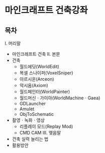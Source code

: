 # 마인크래프트 건축강좌

## 목차

I. 머리말
  - 마인크래프트 건축
II. 본문
  - 건축
    - 월드에딧(WorldEdit)
    - 복셀 스나이퍼(VoxelSniper)
    - 아르시온(Arceon)
    - 악시옴(Axiom)
    - 월드페인터(WorldPainter)
    - 월드머신ㆍ가이아(WorldMachineㆍGaea)
    - GDLauncher
    - Amulet
    - ObjToSchematic
  - 촬영ㆍ녹화ㆍ영상
    - 리플레이 모드(Replay Mod)
    - CMD CAM
III. 맺음말
  - 건축 실력 늘리는 법
  - 활용방안

